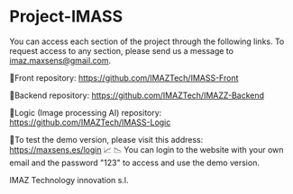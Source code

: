 # Project-IMASS
You can access each section of the project through the following links. To request access to any section, please send us a message to imaz.maxsens@gmail.com.

 🔷Front repository:
https://github.com/IMAZTech/IMASS-Front

 🔷Backend repository:
https://github.com/IMAZTech/IMAZZ-Backend

 🔷Logic (Image processing AI) repository:
https://github.com/IMAZTech/IMASS-Logic


🔶To test the demo version, please visit this address:
https://maxsens.es/login   📈 📉
You can login to the website with your own email and the password "123" to access and use the demo version.



IMAZ Technology innovation s.l.
